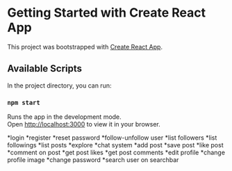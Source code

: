 # Getting Started with Create React App

This project was bootstrapped with [Create React App](https://github.com/facebook/create-react-app).

## Available Scripts

In the project directory, you can run:

### `npm start`

Runs the app in the development mode.\
Open [http://localhost:3000](http://localhost:3000) to view it in your browser.


*login
*register
*reset password
*follow-unfollow user
*list followers
*list followings
*list posts
*explore
*chat system
*add post
*save post
*like post
*comment on post
*get post likes
*get post comments
*edit profile
*change profile image
*change password
*search user on searchbar
